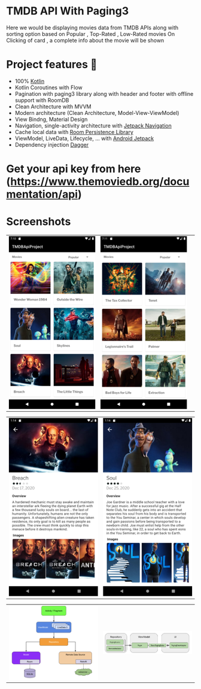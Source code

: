 # TMDB API  With Paging3

Here we would be displaying movies data from TMDB APIs along with sorting option based on Popular , Top-Rated , Low-Rated movies
On Clicking of card , a complete info about the movie will be shown 

# Project features 🚀

-   100% [Kotlin](https://kotlinlang.org/)
-   Kotlin Coroutines with Flow
-   Pagination with paging3 library along with header and footer with offline support with RoomDB
-   Clean Architecture with MVVM 
-   Modern architecture (Clean Architecture, Model-View-ViewModel)
-   View Bindng, Material Design
-   Navigation, single-activity architecture with [Jetpack Navigation](https://developer.android.com/guide/navigation)
-   Cache local data with [Room Persistence Library](https://developer.android.com/topic/libraries/architecture/room)
-   ViewModel, LiveData, Lifecycle, ... with [Android Jetpack](https://developer.android.com/jetpack)
-   Dependency injection [Dagger](https://developer.android.com/training/dependency-injection/dagger-basics)

# Get your api key from here  (https://www.themoviedb.org/documentation/api)

# Screenshots

|                         |                         |                         |                         
|        :---:            |          :---:          |        :---:            |      
| ![](screenshots/Screenshot1.png) | ![](screenshots/Screenshot2.png) 

|                         |                                       |
|       :---:             |                      :---:            |
| ![](screenshots/Screenshot3.png) | ![](screenshots/Screenshot4.png) |

|                         |                                       |
|       :---:             |                      :---:            |
| ![](screenshots/Architecture.png) | ![](screenshots/PagingArch.png) |
